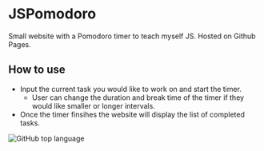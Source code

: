 # JSPomodoro
 Small website with a Pomodoro timer to  teach myself JS. Hosted on Github Pages.
 
 ## How to use
 - Input the current task you would like to work on and start the timer.  
   - User can change the duration and break time of the timer if they would like smaller or longer intervals. 
 - Once the timer finsihes the website will display the list of completed tasks. 


![GitHub top language](https://img.shields.io/github/languages/top/mstroner20/JSPomodoro)

